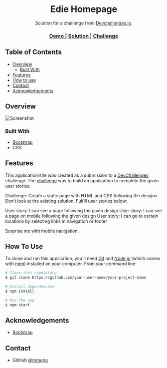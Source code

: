 <!-- Please update value in the {}  -->

<h1 align="center">Edie Homepage</h1>

<div align="center">
   Solution for a challenge from  <a href="http://devchallenges.io" target="_blank">Devchallenges.io</a>.
</div>

<div align="center">
  <h3>
    <a href="https://mrsepu.github.io/edie-homepage/">
      Demo
    </a>
    <span> | </span>
    <a href="https://devchallenges.io/solutions/sZNIVV095ELIKDP7Oe9s">
      Solution
    </a>
    <span> | </span>
    <a href="https://devchallenges.io/challenges/xobQBuf8zWWmiYMIAZe0">
      Challenge
    </a>
  </h3>
</div>

<!-- TABLE OF CONTENTS -->

## Table of Contents

- [Overview](#overview)
  - [Built With](#built-with)
- [Features](#features)
- [How to use](#how-to-use)
- [Contact](#contact)
- [Acknowledgements](#acknowledgements)

<!-- OVERVIEW -->

## Overview

![Screenshot](https://user-images.githubusercontent.com/64711777/113070966-c36e4000-9191-11eb-9f0a-2bdef17c7fac.png)

### Built With

<!-- This section should list any major frameworks that you built your project using. Here are a few examples.-->

- [Bootstrap](https://getbootstrap.com/)
- CSS

## Features

<!-- List the features of your application or follow the template. Don't share the figma file here :) -->

This application/site was created as a submission to a [DevChallenges](https://devchallenges.io/challenges) challenge. The [challenge](https://devchallenges.io/challenges/xobQBuf8zWWmiYMIAZe0) was to build an application to complete the given user stories.

Challenge: Create a static page with HTML and CSS following the designs. Don’t look at the existing solution. Fulfill user stories below:

User story: I can see a page following the given design
User story: I can see a page on mobile following the given design
User story: I can go to certain locations by selecting links in navigation or footer

Surprise me with mobile navigation.

## How To Use

<!-- Example: -->

To clone and run this application, you'll need [Git](https://git-scm.com) and [Node.js](https://nodejs.org/en/download/) (which comes with [npm](http://npmjs.com)) installed on your computer. From your command line:

```bash
# Clone this repository
$ git clone https://github.com/your-user-name/your-project-name

# Install dependencies
$ npm install

# Run the app
$ npm start
```

## Acknowledgements

<!-- This section should list any articles or add-ons/plugins that helps you to complete the project. This is optional but it will help you in the future. For exmpale -->

- [Bootstrap](https://getbootstrap.com/)

## Contact

- GitHub [@mrsepu](https://github.com/mrsepu/)
